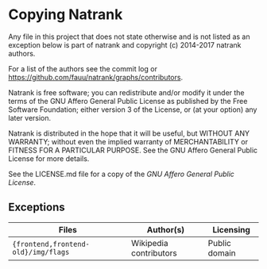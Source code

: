 Copying Natrank
===============

Any file in this project that does not state otherwise and is not listed as an
exception below is part of natrank and copyright (c) 2014-2017 natrank authors.

For a list of the authors see the commit log or
https://github.com/fauu/natrank/graphs/contributors.

Natrank is free software; you can redistribute and/or modify it under the terms
of the GNU Affero General Public License as published by the Free Software
Foundation; either version 3 of the License, or (at your option) any later
version.

Natrank is distributed in the hope that it will be useful, but WITHOUT ANY
WARRANTY; without even the implied warranty of MERCHANTABILITY or FITNESS FOR
A PARTICULAR PURPOSE. See the GNU Affero General Public License for more
details.

See the LICENSE.md file for a copy of the *GNU Affero General Public License*.

Exceptions
----------
Files | Author(s) | Licensing
----- | --------- | ---------
`{frontend,frontend-old}/img/flags` | Wikipedia contributors | Public domain

